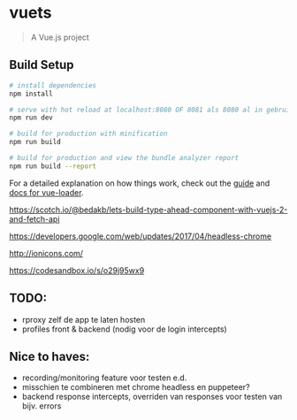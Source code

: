 # vuets

> A Vue.js project

## Build Setup

``` bash
# install dependencies
npm install

# serve with hot reload at localhost:8080 OF 8081 als 8080 al in gebruik is.
npm run dev

# build for production with minification
npm run build

# build for production and view the bundle analyzer report
npm run build --report
```

For a detailed explanation on how things work, check out the [guide](http://vuejs-templates.github.io/webpack/) and [docs for vue-loader](http://vuejs.github.io/vue-loader).


https://scotch.io/@bedakb/lets-build-type-ahead-component-with-vuejs-2-and-fetch-api

https://developers.google.com/web/updates/2017/04/headless-chrome

http://ionicons.com/

https://codesandbox.io/s/o29j95wx9


## TODO:

 + rproxy zelf de app te laten hosten
 + profiles front & backend (nodig voor de login intercepts)

## Nice to haves:

 + recording/monitoring feature voor testen e.d.
 + misschien te combineren met chrome headless en puppeteer?
 + backend response intercepts, overriden van responses voor testen van bijv. errors

